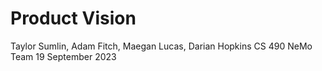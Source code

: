# Product Vision
Taylor Sumlin, Adam Fitch, 
Maegan Lucas, Darian Hopkins
CS 490 NeMo Team
19 September 2023

